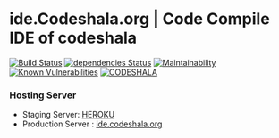 # ide.Codeshala.org | Code Compile IDE of codeshala 
[![Build Status](https://travis-ci.org/CodeShala/ide.codeshala.org.svg?branch=master)](https://travis-ci.org/CodeShala/ide.codeshala.org)
[![dependencies Status](https://david-dm.org/CodeShala/ide.codeshala.org/status.svg)](https://david-dm.org/CodeShala/ide.codeshala.org)
[![Maintainability](https://api.codeclimate.com/v1/badges/4ea2467f9fc8eb0d080e/maintainability)](https://codeclimate.com/github/CodeShala/ide.codeshala.org/maintainability)
[![Known Vulnerabilities](https://snyk.io/test/github/codeshala/ide.codeshala.org/badge.svg?targetFile=package.json)](https://snyk.io/test/github/codeshala/ide.codeshala.org?targetFile=package.json)
[![CODESHALA](http://codeshala.org/assets/images/site_logo.png)](http://codeshala.org/assets/images/site_logo.png)


### Hosting Server

* Staging Server: [HEROKU](https://ide-codeshala.herokuapp.com)
* Production Server : [ide.codeshala.org](http://ide.codeshala.org)


